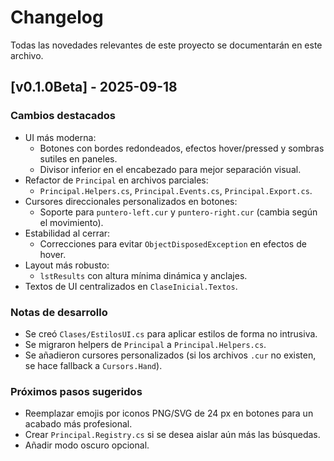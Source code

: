 # Changelog

Todas las novedades relevantes de este proyecto se documentarán en este archivo.

## [v0.1.0Beta] - 2025-09-18

### Cambios destacados
- UI más moderna:
  - Botones con bordes redondeados, efectos hover/pressed y sombras sutiles en paneles.
  - Divisor inferior en el encabezado para mejor separación visual.
- Refactor de `Principal` en archivos parciales:
  - `Principal.Helpers.cs`, `Principal.Events.cs`, `Principal.Export.cs`.
- Cursores direccionales personalizados en botones:
  - Soporte para `puntero-left.cur` y `puntero-right.cur` (cambia según el movimiento).
- Estabilidad al cerrar:
  - Correcciones para evitar `ObjectDisposedException` en efectos de hover.
- Layout más robusto:
  - `lstResults` con altura mínima dinámica y anclajes.
- Textos de UI centralizados en `ClaseInicial.Textos`.

### Notas de desarrollo
- Se creó `Clases/EstilosUI.cs` para aplicar estilos de forma no intrusiva.
- Se migraron helpers de `Principal` a `Principal.Helpers.cs`.
- Se añadieron cursores personalizados (si los archivos `.cur` no existen, se hace fallback a `Cursors.Hand`).

### Próximos pasos sugeridos
- Reemplazar emojis por iconos PNG/SVG de 24 px en botones para un acabado más profesional.
- Crear `Principal.Registry.cs` si se desea aislar aún más las búsquedas.
- Añadir modo oscuro opcional.

